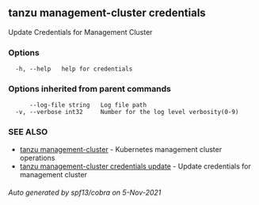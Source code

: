 ## tanzu management-cluster credentials

Update Credentials for Management Cluster

### Options

```
  -h, --help   help for credentials
```

### Options inherited from parent commands

```
      --log-file string   Log file path
  -v, --verbose int32     Number for the log level verbosity(0-9)
```

### SEE ALSO

* [tanzu management-cluster](tanzu_management-cluster.md)	 - Kubernetes management cluster operations
* [tanzu management-cluster credentials update](tanzu_management-cluster_credentials_update.md)	 - Update credentials for management cluster

###### Auto generated by spf13/cobra on 5-Nov-2021
